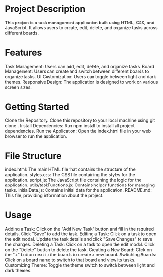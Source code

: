# Project Description
This project is a task management application built using HTML, CSS, and JavaScript. It allows users to create, edit, delete, and organize tasks across different boards.

# Features
Task Management: Users can add, edit, delete, and organize tasks.
Board Management: Users can create and switch between different boards to organize tasks.
UI Customization: Users can toggle between light and dark themes.
Responsive Design: The application is designed to work on various screen sizes.

# Getting Started
Clone the Repository: Clone this repository to your local machine using git clone <repository-url>.
Install Dependencies: Run npm install to install all project dependencies.
Run the Application: Open the index.html file in your web browser to run the application.

# File Structure
index.html: The main HTML file that contains the structure of the application.
styles.css: The CSS file containing the styles for the application.
script.js: The JavaScript file containing the logic for the application.
utils/taskFunctions.js: Contains helper functions for managing tasks.
initialData.js: Contains initial data for the application.
README.md: This file, providing information about the project.

# Usage

Adding a Task: Click on the "Add New Task" button and fill in the required details. Click "Save" to add the task.
Editing a Task: Click on a task to open the edit modal. Update the task details and click "Save Changes" to save the changes.
Deleting a Task: Click on a task to open the edit modal. Click on the "Delete" button to delete the task.
Creating a New Board: Click on the "+" button next to the boards to create a new board.
Switching Boards: Click on a board name to switch to that board and view its tasks.
Customizing Theme: Toggle the theme switch to switch between light and dark themes.







